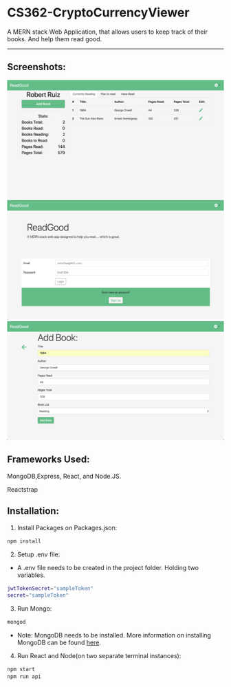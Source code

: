 # CS362-CryptoCurrencyViewer
A MERN stack Web Application, that allows users to keep track of their books. And help them read good.

---
## Screenshots:
![](https://github.com/robeartoe/readgood/blob/master/Images/userpage.png)
![](https://github.com/robeartoe/readgood/blob/master/Images/login.png)
![](https://github.com/robeartoe/readgood/blob/master/Images/AddBook.png)

## Frameworks Used:
MongoDB,Express, React, and Node.JS.

Reactstrap

## Installation:

1. Install Packages on Packages.json:
  ```bash
  npm install
  ```
2. Setup .env file:
  * A .env file needs to be created in the project folder. Holding two variables.
  ```bash
  jwtTokenSecret="sampleToken"
  secret="sampleToken"
  ```
3. Run Mongo:
  ```bash
  mongod
  ```
  * Note: MongoDB needs to be installed. More information on installing MongoDB can be found [here](https://docs.mongodb.com/manual/installation/?jmp=footer).
4. Run React and Node(on two separate terminal instances):
  ```bash
  npm start
  npm run api
  ```
